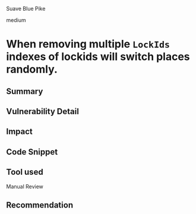 Suave Blue Pike

medium

# When removing multiple `LockIds` indexes of lockids will switch places randomly.

## Summary

## Vulnerability Detail

## Impact

## Code Snippet

## Tool used

Manual Review

## Recommendation
